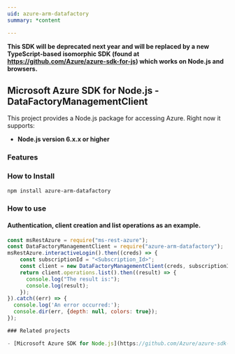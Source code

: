 ```yaml
---
uid: azure-arm-datafactory
summary: *content

---
```

**This SDK will be deprecated next year and will be replaced by a new TypeScript-based isomorphic SDK (found at https://github.com/Azure/azure-sdk-for-js) which works on Node.js and browsers.**
## Microsoft Azure SDK for Node.js - DataFactoryManagementClient
This project provides a Node.js package for accessing Azure. Right now it supports:
- **Node.js version 6.x.x or higher**

### Features


### How to Install

```bash
npm install azure-arm-datafactory
```

### How to use

#### Authentication, client creation and list operations as an example.

```javascript
const msRestAzure = require("ms-rest-azure");
const DataFactoryManagementClient = require("azure-arm-datafactory");
msRestAzure.interactiveLogin().then((creds) => {
    const subscriptionId = "<Subscription_Id>";
    const client = new DataFactoryManagementClient(creds, subscriptionId);
    return client.operations.list().then((result) => {
      console.log("The result is:");
      console.log(result);
    });
}).catch((err) => {
  console.log('An error occurred:');
  console.dir(err, {depth: null, colors: true});
});

### Related projects

- [Microsoft Azure SDK for Node.js](https://github.com/Azure/azure-sdk-for-node)
